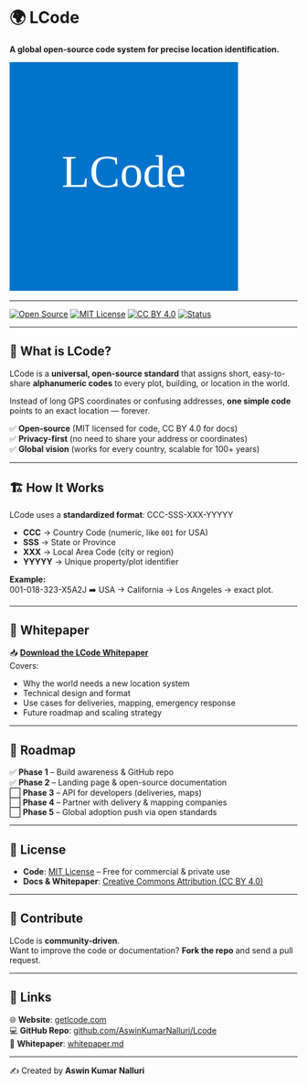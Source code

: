 # 🌍 LCode

**A global open-source code system for precise location identification.**

![LCode Logo](assets/logo.svg)

---

[![Open Source](https://img.shields.io/badge/Open%20Source-💻-brightgreen)](https://github.com/AswinKumarNalluri/Lcode)
[![MIT License](https://img.shields.io/badge/License-MIT-blue)](LICENSE)
[![CC BY 4.0](https://img.shields.io/badge/Docs%20License-CC%20BY%204.0-orange)](LICENSE-CC.md)
[![Status](https://img.shields.io/badge/Status-Alpha-yellow)](https://getlcode.com)

---

## 📜 What is LCode?
LCode is a **universal, open-source standard** that assigns short, easy-to-share **alphanumeric codes** to every plot, building, or location in the world.  

Instead of long GPS coordinates or confusing addresses, **one simple code** points to an exact location — forever.

✅ **Open-source** (MIT licensed for code, CC BY 4.0 for docs)  
✅ **Privacy-first** (no need to share your address or coordinates)  
✅ **Global vision** (works for every country, scalable for 100+ years)

---

## 🏗 How It Works
LCode uses a **standardized format**:
CCC-SSS-XXX-YYYYY
- **CCC** → Country Code (numeric, like `001` for USA)  
- **SSS** → State or Province  
- **XXX** → Local Area Code (city or region)  
- **YYYYY** → Unique property/plot identifier  

**Example:**  
001-018-323-X5A2J
➡️ USA → California → Los Angeles → exact plot.

---

## 📄 Whitepaper
📥 [**Download the LCode Whitepaper**](whitepaper.md)  
Covers:
- Why the world needs a new location system
- Technical design and format
- Use cases for deliveries, mapping, emergency response
- Future roadmap and scaling strategy

---

## 🚀 Roadmap
✅ **Phase 1** – Build awareness & GitHub repo  
✅ **Phase 2** – Landing page & open-source documentation  
⬜ **Phase 3** – API for developers (deliveries, maps)  
⬜ **Phase 4** – Partner with delivery & mapping companies  
⬜ **Phase 5** – Global adoption push via open standards

---

## 📜 License
- **Code**: [MIT License](LICENSE) – Free for commercial & private use  
- **Docs & Whitepaper**: [Creative Commons Attribution (CC BY 4.0)](LICENSE-CC.md)

---

## 🌟 Contribute
LCode is **community-driven**.  
Want to improve the code or documentation? **Fork the repo** and send a pull request.

---

## 🔗 Links
🌐 **Website**: [getlcode.com](https://getlcode.com)  
💻 **GitHub Repo**: [github.com/AswinKumarNalluri/Lcode](https://github.com/AswinKumarNalluri/Lcode)  
📄 **Whitepaper**: [whitepaper.md](whitepaper.md)

---

✍️ Created by **Aswin Kumar Nalluri**

